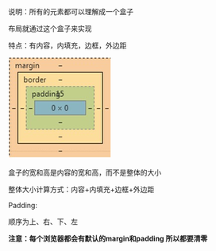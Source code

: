 说明：所有的元素都可以理解成一个盒子

布局就通过这个盒子来实现

  


特点：有内容，内填充，边框，外边距

![](/img/Language/CSS/box/e975dbad-c1e8-42c0-8a94-0d0ea8b1fd5a.jpg)

盒子的宽和高是内容的宽和高，而不是整体的大小

整体大小计算方式：内容+内填充+边框+外边距

  


Padding:

顺序为上、右、下、左

  


**注意：每个浏览器都会有默认的margin和padding 所以都要清零**

  


